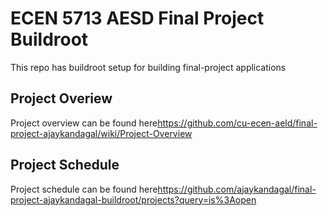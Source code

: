 # ECEN 5713 AESD Final Project Buildroot
This repo has buildroot setup for building final-project applications

## Project Overiew
Project overview can be found here<https://github.com/cu-ecen-aeld/final-project-ajaykandagal/wiki/Project-Overview>

## Project Schedule
Project schedule can be found here<https://github.com/ajaykandagal/final-project-ajaykandagal-buildroot/projects?query=is%3Aopen>
